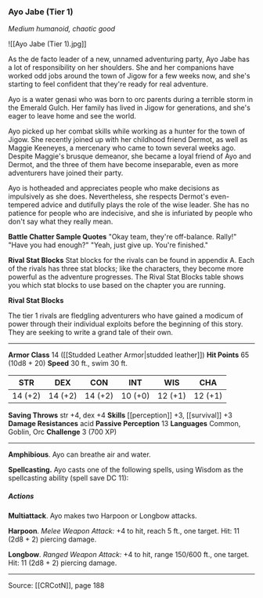 ### Ayo Jabe (Tier 1)
_Medium humanoid, chaotic good_

![[Ayo Jabe (Tier 1).jpg]]

As the de facto leader of a new, unnamed adventuring party, Ayo Jabe has a lot of responsibility on her shoulders. She and her companions have worked odd jobs around the town of Jigow for a few weeks now, and she's starting to feel confident that they're ready for real adventure.

Ayo is a water genasi who was born to orc parents during a terrible storm in the Emerald Gulch. Her family has lived in Jigow for generations, and she's eager to leave home and see the world.

Ayo picked up her combat skills while working as a hunter for the town of Jigow. She recently joined up with her childhood friend Dermot, as well as Maggie Keeneyes, a mercenary who came to town several weeks ago. Despite Maggie's brusque demeanor, she became a loyal friend of Ayo and Dermot, and the three of them have become inseparable, even as more adventurers have joined their party.

Ayo is hotheaded and appreciates people who make decisions as impulsively as she does. Nevertheless, she respects Dermot's even-tempered advice and dutifully plays the role of the wise leader. She has no patience for people who are indecisive, and she is infuriated by people who don't say what they really mean.

**Battle Chatter Sample Quotes** "Okay team, they're off-balance. Rally!" "Have you had enough?" "Yeah, just give up. You're finished."



**Rival Stat Blocks** Stat blocks for the rivals can be found in appendix A. Each of the rivals has three stat blocks; like the characters, they become more powerful as the adventure progresses. The Rival Stat Blocks table shows you which stat blocks to use based on the chapter you are running.

**Rival Stat Blocks** 

The tier 1 rivals are fledgling adventurers who have gained a modicum of power through their individual exploits before the beginning of this story. They are seeking to write a grand tale of their own.






---

**Armor Class** 14 ([[Studded Leather Armor|studded leather]])
**Hit Points** 65 (10d8 + 20)
**Speed** 30 ft., swim 30 ft.

| STR     | DEX     | CON     | INT     | WIS     | CHA     |
|---------|---------|---------|---------|---------|---------|
| 14 (+2) | 14 (+2) | 14 (+2) | 10 (+0) | 12 (+1) | 12 (+1) |

**Saving Throws** str +4, dex +4
**Skills** [[perception]] +3, [[survival]] +3
**Damage Resistances** acid
**Passive Perception** 13
**Languages** Common, Goblin, Orc
**Challenge** 3 (700 XP)

---

**Amphibious**. Ayo can breathe air and water.

**Spellcasting.** Ayo casts one of the following spells, using Wisdom as the spellcasting ability (spell save DC 11):

##### Actions
**Multiattack**. Ayo makes two Harpoon or Longbow attacks.

**Harpoon**. _Melee Weapon Attack:_ +4 to hit, reach 5 ft., one target. Hit: 11 (2d8 + 2) piercing damage.

**Longbow**. _Ranged Weapon Attack:_ +4 to hit, range 150/600 ft., one target. Hit: 11 (2d8 + 2) piercing damage.


---

Source: [[CRCotN]], page 188
